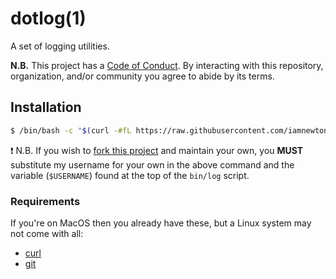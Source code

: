 # dotlog(1)

A set of logging utilities.

**N.B.** This project has a [Code of Conduct](./.github/CODE_OF_CONDUCT.md). By interacting with this repository, organization, and/or community you agree to abide by its terms.

## Installation

```bash
$ /bin/bash -c "$(curl -#fL https://raw.githubusercontent.com/iamnewton/dotlog/main/scripts/install.sh)"
```

:exclamation: N.B. If you wish to [fork this project](https://github.com/iamnewton/dotlog/fork) and maintain your own, you **MUST** substitute my username for your own in the above command and the variable (`$USERNAME`) found at the top of the `bin/log` script.

### Requirements

If you're on MacOS then you already have these, but a Linux system may not come with all:

* [curl](http://curl.haxx.se)
* [git](http://git-scm.com)
